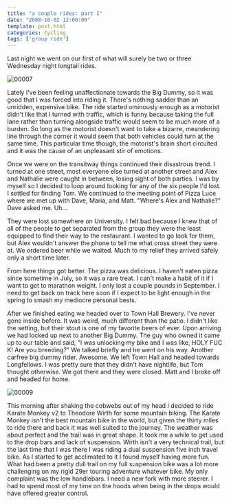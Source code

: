 ```yaml
---
title: "a couple rides: part I"
date: "2008-10-02 12:00:00"
template: post.html
categories: Cycling
tags: ['group ride']
---
```


Last night we went on our first of what will surely be two or three Wednesday night longtail rides. 

![00007](http://f.slowtheory.com/2908105234_f65242501e_z.jpg "00007")

Lately I've been feeling unaffectionate towards the Big Dummy, so it was good that I was forced into riding it. There's nothing sadder than an unridden, expensive bike. The ride started ominously enough as a motorist didn't like that I turned with traffic, which is funny because taking the full lane rather than turning alongside traffic would seem to be much more of a burden. So long as the motorist doesn't want to take a bizarre, meandering line through the corner it would seem that both vehicles could turn at the same time. This particular time though, the motorist's brain short circuited and it was the cause of an unpleasant stir of emotions. 

Once we were on the transitway things continued their disastrous trend. I turned at one street, most everyone else turned at another street and Alex and Nathalie were caught in between, losing sight of both parties. I was by myself so I decided to loop around looking for any of the six people I'd lost. I settled for finding Tom. We continued to the meeting point of Pizza Luce where we met up with Dave, Maria, and Matt. "Where's Alex and Nathalie?" Dave asked me. Uh... 

They were lost somewhere on University. I felt bad because I knew that of all of the people to get separated from the group they were the least equipped to find their way to the restaurant. I wanted to go look for them, but Alex wouldn't answer the phone to tell me what cross street they were at. We ordered beer while we waited. Much to my relief they arrived safely only a short time later. 

From here things got better. The pizza was delicious. I haven't eaten pizza since sometime in July, so it was a rare treat. I can't make a habit of it if I want to get to marathon weight. I only lost a couple pounds in September. I need to get back on track here soon if I expect to be light enough in the spring to smash my mediocre personal bests. 

After we finished eating we headed over to Town Hall Brewery. I've never gone inside before. It was weird, much different than the patio. I didn't like the setting, but their stout is one of my favorite beers of ever. Upon arriving we had locked up next to another Big Dummy. The guy who owned it came up to our table and said, "I was unlocking my bike and I was like, HOLY FUC K! Are you breeding?" We talked briefly and he went on his way. Another carfree big dummy rider. Awesome. We left Town Hall and headed towards Longfellows. I was pretty sure that they didn't have nightlife, but Tom thought otherwise. We got there and they were closed. Matt and I broke off and headed for home. 

![00009](http://f.slowtheory.com/2908104286_17c1856461_z.jpg "00009")

This morning after shaking the cobwebs out of my head I decided to ride Karate Monkey v2 to Theodore Wirth for some mountain biking. The Karate Monkey isn't the best mountain bike in the world, but given the thirty miles to ride there and back it was well suited to the journey. The weather was about perfect and the trail was in great shape. It took me a while to get used to the drop bars and lack of suspension. Wirth isn't a very technical trail, but the last time that I was there I was riding a dual suspension five inch travel bike. As I started to get acclimated to it I found myself having more fun. What had been a pretty dull trail on my full suspension bike was a lot more challenging on my rigid 29er touring adventure whatever bike. My only complaint was the low handlebars. I need a new fork with more steerer. I had to spend most of my time on the hoods when being in the drops would have offered greater control.
